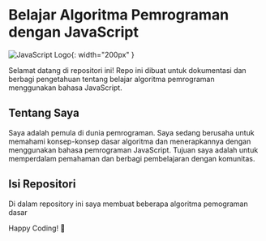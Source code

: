 # Belajar Algoritma Pemrograman dengan JavaScript

![JavaScript Logo](https://cdn.jsdelivr.net/gh/devicons/devicon/icons/javascript/javascript-original.svg){: width="200px" }

Selamat datang di repositori ini! Repo ini dibuat untuk dokumentasi dan berbagi pengetahuan tentang belajar algoritma pemrograman menggunakan bahasa JavaScript.


## Tentang Saya

Saya adalah pemula di dunia pemrograman. Saya sedang berusaha untuk memahami konsep-konsep dasar algoritma dan menerapkannya dengan menggunakan bahasa pemrograman JavaScript. Tujuan saya adalah untuk memperdalam pemahaman dan berbagi pembelajaran dengan komunitas.

## Isi Repositori

Di dalam repository ini saya membuat beberapa algoritma pemograman dasar

Happy Coding! 🚀
